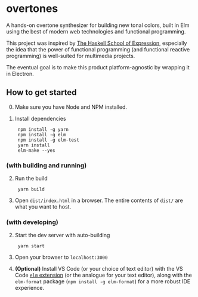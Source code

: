 # overtones
A hands-on overtone synthesizer for building new tonal colors, built in Elm using the best of modern web technologies and functional programming.

This project was inspired by [The Haskell School of Expression](http://www.cs.yale.edu/homes/hudak/SOE/), especially the idea that the power of functional programming (and functional reactive programming) is well-suited for multimedia projects.

The eventual goal is to make this product platform-agnostic by wrapping it in Electron.

## How to get started
0. Make sure you have Node and NPM installed.

1. Install dependencies
    
        npm install -g yarn
        npm install -g elm
        npm install -g elm-test
        yarn install
        elm-make --yes

### (with building and running)

2. Run the build

        yarn build

3. Open `dist/index.html` in a browser. The entire contents of `dist/` are what you want to host.

### (with developing)

2. Start the dev server with auto-building

        yarn start

3. Open your browser to `localhost:3000`

4. **(Optional)** Install VS Code (or your choice of text editor) with the VS Code [`elm` extension](https://github.com/Krzysztof-Cieslak/vscode-elm) (or the analogue for your text editor), along with the `elm-format` package (`npm install -g elm-format`) for a more robust IDE experience.